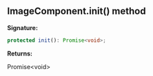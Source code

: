 
## ImageComponent.init() method

**Signature:**

```typescript
protected init(): Promise<void>;
```
**Returns:**

Promise&lt;void&gt;

